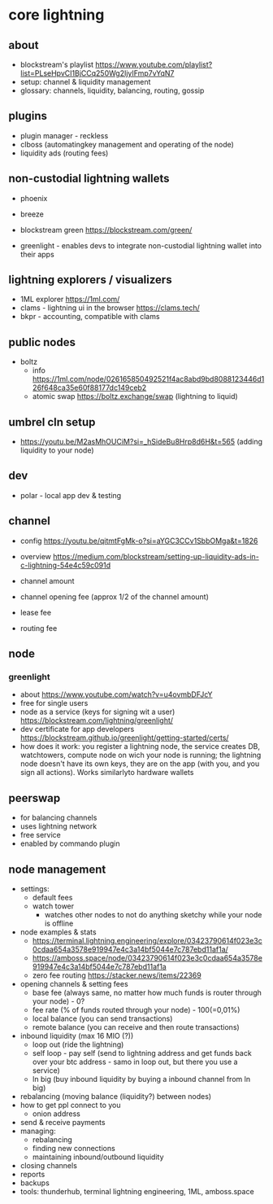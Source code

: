 # core lightning

## about

- blockstream's playlist https://www.youtube.com/playlist?list=PLseHpvCI1BjCCq250Wg2IjyIFmp7vYqN7
- setup: channel & liquidity management
- glossary: channels, liquidity, balancing, routing, gossip

## plugins

- plugin manager - reckless
- clboss (automatingkey management and operating of the node)
- liquidity ads (routing fees)

## non-custodial lightning wallets

- phoenix
- breeze
- blockstream green https://blockstream.com/green/

- greenlight - enables devs to integrate non-custodial lightning wallet into their apps

## lightning explorers / visualizers

- 1ML explorer https://1ml.com/
- clams - lightning ui in the browser https://clams.tech/
- bkpr - accounting, compatible with clams

## public nodes

- boltz 
    - info https://1ml.com/node/026165850492521f4ac8abd9bd8088123446d126f648ca35e60f88177dc149ceb2
    - atomic swap https://boltz.exchange/swap (lightning to liquid)


## umbrel cln setup

- https://youtu.be/M2asMhOUCiM?si=_hSideBu8Hrp8d6H&t=565 (adding liquidity to your node)


## dev

- polar - local app dev & testing

## channel 

- config https://youtu.be/qitmtFgMk-o?si=aYGC3CCv1SbbOMga&t=1826
- overview https://medium.com/blockstream/setting-up-liquidity-ads-in-c-lightning-54e4c59c091d

- channel amount
- channel opening fee (approx 1/2 of the channel amount)
- lease fee
- routing fee

## node

### greenlight 
- about https://www.youtube.com/watch?v=u4ovmbDFJcY
- free for single users
- node as a  service (keys for signing wit a user) https://blockstream.com/lightning/greenlight/
-  dev certificate for app developers https://blockstream.github.io/greenlight/getting-started/certs/
- how does it work: you register a lightning node, the service creates DB, watchtowers, compute node on wich your node is running; the lightning node doesn't have its own keys, they are on the app (with you, and you sign all actions). Works similarlyto hardware wallets

## peerswap

- for balancing channels
- uses lightning network
- free service
- enabled by commando plugin

## node management

- settings:
  - default fees
  - watch tower
    - watches other nodes to not do anything sketchy while your node is offline
- node examples & stats
  - https://terminal.lightning.engineering/explore/03423790614f023e3c0cdaa654a3578e919947e4c3a14bf5044e7c787ebd11af1a/
  - https://amboss.space/node/03423790614f023e3c0cdaa654a3578e919947e4c3a14bf5044e7c787ebd11af1a
  - zero fee routing https://stacker.news/items/22369
- opening channels & setting fees
  - base fee (always same, no matter how much funds is router through your node) - 0?
  - fee rate (% of funds routed through your node) - 100(=0,01%)
  - local balance (you can send transactions)
  - remote balance (you can receive and then route transactions)
- inbound liquidity (max 16 MIO (?))
  - loop out (ride the lightning)
  - self loop - pay self (send to lightning address and get funds back over your btc address - samo in loop out, but there you use a service)
  - ln big (buy inbound liquidity by buying a inbound channel from ln big)
- rebalancing (moving balance (liquidity?) between nodes)
- how to get ppl connect to you
  - onion address
- send & receive payments
- managing:
  - rebalancing
  - finding new connections
  - maintaining inbound/outbound liquidity
- closing channels
- reports
- backups
- tools: thunderhub, terminal lightning engineering, 1ML, amboss.space  